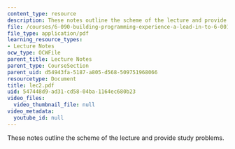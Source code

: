 ```yaml
---
content_type: resource
description: These notes outline the scheme of the lecture and provide study problems.
file: /courses/6-090-building-programming-experience-a-lead-in-to-6-001-january-iap-2005/547448d9ad31cd5804ba1164ec680b23_lec2.pdf
file_type: application/pdf
learning_resource_types:
- Lecture Notes
ocw_type: OCWFile
parent_title: Lecture Notes
parent_type: CourseSection
parent_uid: d54943fa-5187-a805-d568-509751968066
resourcetype: Document
title: lec2.pdf
uid: 547448d9-ad31-cd58-04ba-1164ec680b23
video_files:
  video_thumbnail_file: null
video_metadata:
  youtube_id: null
---
```

These notes outline the scheme of the lecture and provide study problems.

